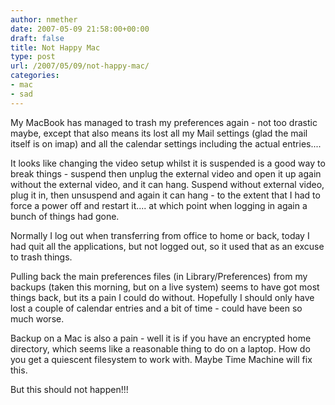 ```yaml
---
author: nmether
date: 2007-05-09 21:58:00+00:00
draft: false
title: Not Happy Mac
type: post
url: /2007/05/09/not-happy-mac/
categories:
- mac
- sad
---
```


My MacBook has managed to trash my preferences again - not too drastic maybe,
except that also means its lost all my Mail settings (glad the mail itself is
on imap) and all the calendar settings including the actual entries....

It looks like changing the video setup whilst it is suspended is a good way to
break things - suspend then unplug the external video and open it up again
without the external video, and it can hang.  Suspend without external video,
plug it in, then unsuspend and again it can hang - to the extent that I had to
force a power off and restart it.... at which point when logging in again a
bunch of things had gone.

Normally I log out when transferring from office to home or back, today I had
quit all the applications, but not logged out, so it used that as an excuse to
trash things.

Pulling back the main preferences files (in Library/Preferences) from my
backups (taken this morning, but on a live system) seems to have got most
things back, but its a pain I could do without.  Hopefully I should only have
lost a couple of calendar entries and a bit of time - could have been so much
worse.

Backup on a Mac is also a pain - well it is if you have an encrypted home
directory, which seems like a reasonable thing to do on a laptop.  How do you
get a quiescent filesystem to work with.  Maybe Time Machine will fix this.

But this should not happen!!!
